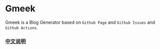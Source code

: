 # Gmeek
Gmeek is a Blog Generator based on `Github Page` and `Github Issues` and `Github Actions`. 

### [中文说明](https://github.com/Meekdai/Gmeek/blob/main/README_CN.md)
